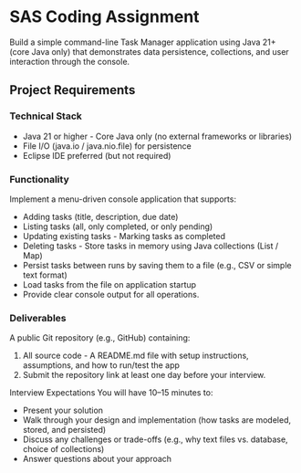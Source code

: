 # SAS Coding Assignment

Build a simple command-line Task Manager application using Java 21+ (core Java only)
that demonstrates data persistence, collections, and user interaction through the console.


## Project Requirements

### Technical Stack
* Java 21 or higher - Core Java only (no external frameworks or libraries)
* File I/O (java.io / java.nio.file) for persistence
* Eclipse IDE preferred (but not required)


### Functionality

Implement a menu-driven console application that supports:

* Adding tasks (title, description, due date)
* Listing tasks (all, only completed, or only pending)
* Updating existing tasks - Marking tasks as completed
* Deleting tasks - Store tasks in memory using Java collections (List / Map)
* Persist tasks between runs by saving them to a file (e.g., CSV or simple text format)
* Load tasks from the file on application startup
* Provide clear console output for all operations.


### Deliverables

A public Git repository (e.g., GitHub) containing:

1) All source code - A README.md file with setup instructions, assumptions,
   and how to run/test the app
2) Submit the repository link at least one day before your interview.

Interview Expectations You will have 10–15 minutes to:
* Present your solution
* Walk through your design and implementation (how tasks are modeled, stored, and persisted)
* Discuss any challenges or trade-offs (e.g., why text files vs. database, choice of collections)
* Answer questions about your approach
